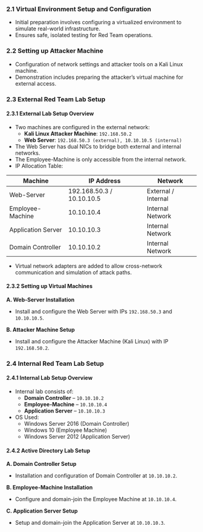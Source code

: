 ### 2.1 Virtual Environment Setup and Configuration
- Initial preparation involves configuring a virtualized environment to simulate real-world infrastructure.
- Ensures safe, isolated testing for Red Team operations.

### 2.2 Setting up Attacker Machine
- Configuration of network settings and attacker tools on a Kali Linux machine.
- Demonstration includes preparing the attacker’s virtual machine for external access.

### 2.3 External Red Team Lab Setup

#### 2.3.1 External Lab Setup Overview
- Two machines are configured in the external network:
  - **Kali Linux Attacker Machine**: `192.168.50.2`
  - **Web Server**: `192.168.50.3 (external), 10.10.10.5 (internal)`
- The Web Server has dual NICs to bridge both external and internal networks.
- The Employee-Machine is only accessible from the internal network.
- IP Allocation Table:

| Machine            | IP Address         | Network           |
|--------------------|--------------------|--------------------|
| Web-Server         | 192.168.50.3 / 10.10.10.5 | External / Internal |
| Employee-Machine   | 10.10.10.4         | Internal Network   |
| Application Server | 10.10.10.3         | Internal Network   |
| Domain Controller  | 10.10.10.2         | Internal Network   |

- Virtual network adapters are added to allow cross-network communication and simulation of attack paths.

#### 2.3.2 Setting up Virtual Machines

**A. Web-Server Installation**
- Install and configure the Web Server with IPs `192.168.50.3` and `10.10.10.5`.

**B. Attacker Machine Setup**
- Install and configure the Attacker Machine (Kali Linux) with IP `192.168.50.2`.

### 2.4 Internal Red Team Lab Setup

#### 2.4.1 Internal Lab Setup Overview
- Internal lab consists of:
  - **Domain Controller** – `10.10.10.2`
  - **Employee-Machine** – `10.10.10.4`
  - **Application Server** – `10.10.10.3`
- OS Used:
  - Windows Server 2016 (Domain Controller)
  - Windows 10 (Employee Machine)
  - Windows Server 2012 (Application Server)

#### 2.4.2 Active Directory Lab Setup

**A. Domain Controller Setup**
- Installation and configuration of Domain Controller at `10.10.10.2`.

**B. Employee-Machine Installation**
- Configure and domain-join the Employee Machine at `10.10.10.4`.

**C. Application Server Setup**
- Setup and domain-join the Application Server at `10.10.10.3`.
